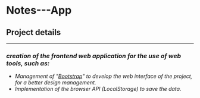 # Notes---App

## Project details 
---
###  *creation of the frontend web application for the use of web tools, such as:*
-  *Management of "[Bootstrap](https://getbootstrap.com/)" to develop the web interface of the project, for a better design management.*
- *Implementation of the browser API (LocalStorage) to save the data.*
